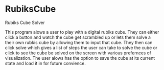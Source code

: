 # RubiksCube
Rubiks Cube Solver

This program alows a user to play with a digital rubiks cube. They can either click a button and watch the cube get scrambled up 
or lets them solve a their own rubkis cube by allowing them to input that cube. They then can click solve which gives a list of steps 
the user can take to solve the cube or click to see the cube be solved on the screen with various prefernces of visualization. The
user alows has the option to save the cube at its current state and load it in for future convience.

